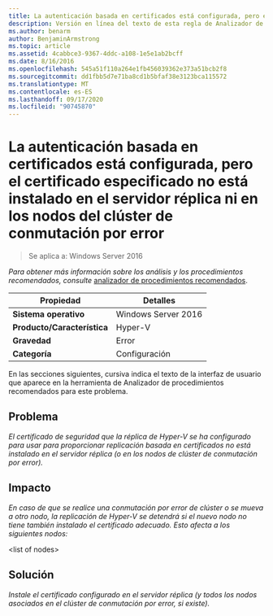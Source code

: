 ```yaml
---
title: La autenticación basada en certificados está configurada, pero el certificado especificado no está instalado en el servidor réplica ni en los nodos del clúster de conmutación por error
description: Versión en línea del texto de esta regla de Analizador de procedimientos recomendados.
ms.author: benarm
author: BenjaminArmstrong
ms.topic: article
ms.assetid: 4cabbce3-9367-4ddc-a108-1e5e1ab2bcff
ms.date: 8/16/2016
ms.openlocfilehash: 545a51f110a264e1fb456039362e373a51bcb2f8
ms.sourcegitcommit: dd1fbb5d7e71ba8cd1b5bfaf38e3123bca115572
ms.translationtype: MT
ms.contentlocale: es-ES
ms.lasthandoff: 09/17/2020
ms.locfileid: "90745870"
---
```

# <a name="certificate-based-authentication-is-configured-but-the-specified-certificate-is-not-installed-on-the-replica-server-or-failover-cluster-nodes"></a>La autenticación basada en certificados está configurada, pero el certificado especificado no está instalado en el servidor réplica ni en los nodos del clúster de conmutación por error

>Se aplica a: Windows Server 2016



*Para obtener más información sobre los análisis y los procedimientos recomendados, consulte* [analizador de procedimientos recomendados](https://go.microsoft.com/fwlink/?LinkId=122786).

|Propiedad|Detalles|
|-|-|
|**Sistema operativo**|Windows Server 2016|
|**Producto/Característica**|Hyper-V|
|**Gravedad**|Error|
|**Categoría**|Configuración|

En las secciones siguientes, cursiva indica el texto de la interfaz de usuario que aparece en la herramienta de Analizador de procedimientos recomendados para este problema.

## <a name="issue"></a>Problema

*El certificado de seguridad que la réplica de Hyper-V se ha configurado para usar para proporcionar replicación basada en certificados no está instalado en el servidor réplica (o en los nodos de clúster de conmutación por error).*

## <a name="impact"></a>Impacto

*En caso de que se realice una conmutación por error de clúster o se mueva a otro nodo, la replicación de Hyper-V se detendrá si el nuevo nodo no tiene también instalado el certificado adecuado. Esto afecta a los siguientes nodos:*

\<list of nodes>

## <a name="resolution"></a>Solución

*Instale el certificado configurado en el servidor réplica (y todos los nodos asociados en el clúster de conmutación por error, si existe).*



